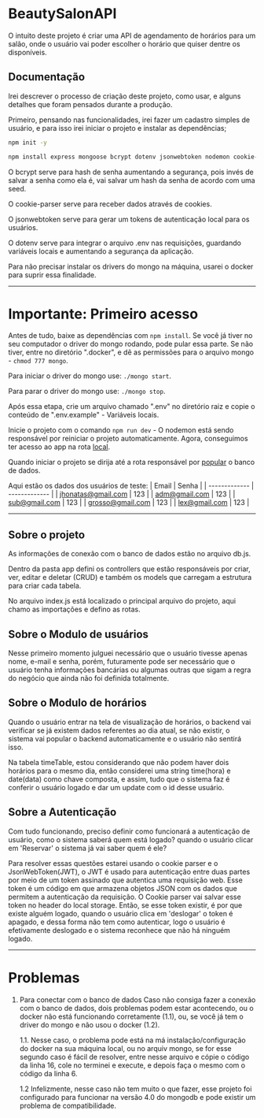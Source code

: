 # BeautySalonAPI

O intuito deste projeto é criar uma API de agendamento de horários para um salão, onde o usuário vai poder escolher o horário que quiser dentre os disponíveis. 

## Documentação

Irei descrever o processo de criação deste projeto, como usar, e alguns detalhes que foram pensados durante a produção.

Primeiro, pensando nas funcionalidades, irei fazer um cadastro simples de usuário, e para isso irei iniciar o projeto e instalar as dependências;
```bash
npm init -y
```
```bash
npm install express mongoose bcrypt dotenv jsonwebtoken nodemon cookie-parser 
```

O bcrypt serve para hash de senha aumentando a segurança, pois invés de salvar a senha como ela é, vai salvar um hash da senha de acordo com uma seed.

O cookie-parser serve para receber dados através de cookies.

O jsonwebtoken serve para gerar um tokens de autenticação local para os usuários.

O dotenv serve para integrar o arquivo .env nas requisições, guardando variáveis locais e aumentando a segurança da aplicação.

Para não precisar instalar os drivers do mongo na máquina, usarei o docker para suprir essa finalidade. 

---

# Importante: Primeiro acesso
Antes de tudo, baixe as dependências com ```npm install```.
Se você já tiver no seu computador o driver do mongo rodando, pode pular essa parte. Se não tiver, entre no diretório ".docker", e dê as permissões para o arquivo mongo - ```chmod 777 mongo```.

Para iniciar o driver do mongo use: ```./mongo start```.

Para parar o driver do mongo use: ```./mongo stop```.

Após essa etapa, crie um arquivo chamado ".env" no diretório raiz e copie o conteúdo de ".env.example" - Variáveis locais.

Inicie o projeto com o comando ```npm run dev``` - O nodemon está sendo responsável por reiniciar o projeto automaticamente. Agora, conseguimos ter acesso ao app na rota [local](127.0.0.1:3000).

Quando iniciar o projeto se dirija até a rota responsável por [popular](127.0.0.1:3000/user/populate) o banco de dados.

Aqui estão os dados dos usuários de teste: 
| Email  | Senha |
| ------------- | ------------- |
|  jhonatas@gmail.com | 123   |
| adm@gmail.com  | 123   |
| sub@gmail.com  | 123   |
| grosso@gmail.com  | 123   |
| lex@gmail.com  | 123   |

---

## Sobre o projeto

As informações de conexão com o banco de dados estão no arquivo db.js.

Dentro da pasta app defini os controllers que estão responsáveis por criar, ver, editar e deletar (CRUD) e também os models que carregam a estrutura para criar cada tabela. 

No arquivo index.js está localizado o principal arquivo do projeto, aqui chamo as importações e defino as rotas. 

## Sobre o Modulo de usuários
Nesse primeiro momento julguei necessário que o usuário tivesse apenas nome, e-mail e senha, porém, futuramente pode ser necessário que o usuário tenha informações bancárias ou algumas outras que sigam a regra do negócio que ainda não foi definida totalmente. 

## Sobre o Modulo de horários
Quando o usuário entrar na tela de visualização de horários, o backend vai verificar se já existem dados referentes ao dia atual, se não existir, o sistema vai popular o backend automaticamente e o usuário não sentirá isso. 

Na tabela timeTable, estou considerando que não podem haver dois horários para o mesmo dia, então considerei uma string time(hora) e date(data) como chave composta, e assim, tudo que o sistema faz é conferir o usuário logado e dar um update com o id desse usuário. 

## Sobre a Autenticação

Com tudo funcionando, preciso definir como funcionará a autenticação de usuário, como o sistema saberá quem está logado? quando o usuário clicar em 'Reservar' o sistema já vai saber quem é ele? 

Para resolver essas questões estarei usando o cookie parser e o JsonWebToken(JWT), o JWT é usado para autenticação entre duas partes por meio de um token assinado que autentica uma requisição web. Esse token é um código em que armazena objetos JSON com os dados que permitem a autenticação da requisição. O Cookie parser vai salvar esse token no header do local storage. Então, se esse token existir, é por que existe alguém logado, quando o usuário clica em 'deslogar' o token é apagado, e dessa forma não tem como autenticar, logo o usuário é efetivamente deslogado e o sistema reconhece que não há ninguém logado. 

---
# Problemas

1. Para conectar com o banco de dados
Caso não consiga fazer a conexão com o banco de dados, dois problemas podem estar acontecendo, ou o docker não está funcionando corretamente (1.1), ou, se você já tem o driver do mongo e não usou o docker (1.2).

    1.1. Nesse caso, o problema pode está na má instalação/configuração do docker na sua máquina local, ou no arquiv mongo, se for esse segundo caso é fácil de resolver, entre nesse arquivo e cópie o código da linha 16, cole no terminei e execute, e depois faça o mesmo com o código da linha 6.

    1.2 Infelizmente, nesse caso não tem muito o que fazer, esse projeto foi configurado para funcionar na versão 4.0 do mongodb e pode existir um problema de compatibilidade.



